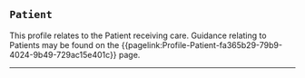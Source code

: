 ## `Patient`

This profile relates to the Patient receiving care. Guidance relating to Patients may be found on the {{pagelink:Profile-Patient-fa365b29-79b9-4024-9b49-729ac15e401c}} page.

---